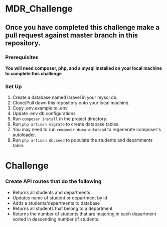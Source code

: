 # MDR_Challenge

## Once you have completed this challenge make a pull request against master branch in this repository.

### Prerequisites 
**You will need composer, php, and a mysql installed on your local machine to complete this challenge**

### Set Up
1. Create a database named laravel in your mysql db.
2. Clone/Pull down this repository onto your local machine. 
3. Copy .env.example to .env
4. Update .env db configurations
5. Run `composer install` in the project directory.
6. Run `php artisan migrate` to create database tables.
7. You may need to run `composer dump-autoload` to regenerate composer's autoloader.
8. Run `php artisan db:seed` to populate the students and departments table.

# Challenge
### Create API routes that do the following
* Returns all students and departments
* Updates name of student or department by id
* Adds a students/departments to database
* Returns all students that belong to a department
* Returns the number of students that are majoring in each department sorted in descending number of students.
